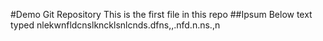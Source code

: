 #Demo Git Repository
This is the first file in this repo
##Ipsum Below
text typed nlekwnfldcnslkncklsnlcnds.dfns,,.nfd.n.ns.,n